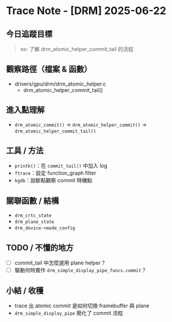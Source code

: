 # Trace Note - [DRM] 2025-06-22

## 今日追蹤目標
> ex: 了解 drm_atomic_helper_commit_tail 的流程

## 觀察路徑（檔案 & 函數）
- drivers/gpu/drm/drm_atomic_helper.c
  - drm_atomic_helper_commit_tail()

## 進入點理解
- `drm_atomic_commit()` → `drm_atomic_helper_commit()` → `drm_atomic_helper_commit_tail()`

## 工具 / 方法
- `printk()`：在 `commit_tail()` 中加入 log
- `ftrace`：設定 function_graph filter
- `kgdb`：設斷點觀察 commit 時機點

## 關聯函數 / 結構
- `drm_crtc_state`
- `drm_plane_state`
- `drm_device->mode_config`

## TODO / 不懂的地方
- [ ] commit_tail 中怎麼選用 plane helper？
- [ ] 驅動何時實作 `drm_simple_display_pipe_funcs.commit`？

## 小結 / 收穫
- trace 出 atomic commit 是如何切換 framebuffer 與 plane
- `drm_simple_display_pipe` 簡化了 commit 流程

